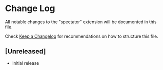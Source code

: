 # Change Log

All notable changes to the "spectator" extension will be documented in this file.

Check [Keep a Changelog](http://keepachangelog.com/) for recommendations on how to structure this file.

## [Unreleased]

- Initial release